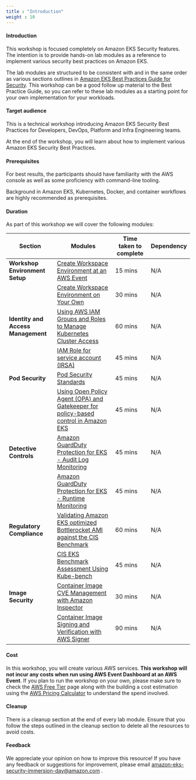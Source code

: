 ```yaml
---
title : "Introduction"
weight : 10
---
```


#### Introduction

This workshop is focused completely on Amazon EKS Security features. The intention is to provide hands-on 
lab modules as a reference to implement various security best practices on Amazon EKS.

The lab modules are structured to be consistent with and in the same order as various sections outlines in [Amazon EKS Best Practices Guide for Security](https://aws.github.io/aws-eks-best-practices/security/docs/). This workshop can be a good follow up material to the Best Practice Guide, so you can refer to these lab modules as a starting point for your own implementation for your workloads.

#### Target audience

This is a technical workshop introducing Amazon EKS Security Best Practices for Developers, DevOps, Platform and Infra Engineering teams.

At the end of the workshop, you will learn about how to implement various Amazon EKS Security Best Practices.

#### Prerequisites

For best results, the participants should have familiarity with the AWS console as well as some proficiency with command-line tooling.

Background in Amazon EKS, Kubernetes, Docker, and container workflows are highly recommended as prerequisites.

#### Duration

As part of this workshop we will cover the following modules:

| Section | Modules | Time taken to complete | Dependency |
| --- | --- | --- | --- |
| **Workshop Environment Setup**| [Create Workspace Environment at an AWS Event](/1-create-workspace-environment/awsevent) | 15 mins | N/A |
| | [Create Workspace Environment on Your Own](/1-create-workspace-environment/onown) | 30 mins | N/A |
| **Identity and Access Management**| [Using AWS IAM Groups and Roles to Manage Kubernetes Cluster Access](/2-identity-and-access-management/iam-groups-roles-to-manage-eks-access) | 60 mins | N/A |
| | [IAM Role for service account (IRSA)](/2-identity-and-access-management/irsa) | 45 mins | N/A |
| **Pod Security**| [Pod Security Standards](/3-pod-security/psa-pss) | 45 mins | N/A |
| | [Using Open Policy Agent (OPA) and Gatekeeper for policy-based control in Amazon EKS](/3-pod-security/opa) | 45 mins | N/A |
| **Detective Controls** | [Amazon GuardDuty Protection for EKS - Audit Log Monitoring](/5-detective-controls/guardDuty-protection-for-eks/eks-audit-logs) | 45 mins | N/A |
| | [Amazon GuardDuty Protection for EKS - Runtime Monitoring](/5-detective-controls/guardDuty-protection-for-eks/eks-runtime) | 45 mins | N/A |
| **Regulatory Compliance**| [Validating Amazon EKS optimized Bottlerocket AMI against the CIS Benchmark](/10-regulatory-compliance/cis-bottlerocket-eks/) | 60 mins | N/A |
|  | [CIS EKS Benchmark Assessment Using Kube-bench](/10-regulatory-compliance/kube-bench/) | 45 mins | N/A |
| **Image Security** | [Container Image CVE Management with Amazon Inspector](/12-image-security/manage-image-cve-with-inspector/) | 30 mins | N/A |
| | [Container Image Signing and Verification with AWS Signer](/12-image-security/image-signing-with-aws-signer/) | 90 mins | N/A |



#### Cost

In this workshop, you will create various AWS services. **This workshop will not incur any costs when run using AWS Event Dashboard at an AWS Event**. If you plan to run the workshop on your own, please make sure to check the [AWS Free Tier](https://aws.amazon.com/free/) page along with the building a cost estimation using the [AWS Pricing Calculator](https://calculator.aws/#/) to understand the spend involved.

#### Cleanup

There is a cleanup section at the end of every lab module. Ensure that you follow the steps outlined in the cleanup section to delete all the resources to avoid costs.

#### Feedback

We appreciate your opinion on how to improve this resource! If you have any feedback or suggestions for improvement, please email [amazon-eks-security-immersion-day@amazon.com](mailto:amazon-eks-security-immersion-day@amazon.com)
.